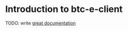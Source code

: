 # Introduction to btc-e-client

TODO: write [great documentation](http://jacobian.org/writing/great-documentation/what-to-write/)
